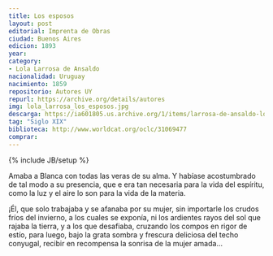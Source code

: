 ```yaml
---
title: Los esposos
layout: post
editorial: Imprenta de Obras 
ciudad: Buenos Aires
edicion: 1893
year: 
category:
- Lola Larrosa de Ansaldo
nacionalidad: Uruguay
nacimiento: 1859
repositorio: Autores UY
repurl: https://archive.org/details/autores
img: lola_larrosa_los_esposos.jpg
descarga: https://ia601805.us.archive.org/1/items/larrosa-de-ansaldo-lola-los-esposos/Larrosa_de_Ansaldo_Lola_-_Los_esposos.pdf
tag: "Siglo XIX"
biblioteca: http://www.worldcat.org/oclc/31069477
comprar: 
---
```

{% include JB/setup %}

Amaba a Blanca con todas las veras de su alma. Y habíase acostumbrado de tal modo a su presencia, que e era tan necesaria para la vida del espíritu, como la luz y el aire lo son para la vida de la materia.

¡Él, que solo trabajaba y se afanaba por su mujer, sin importarle los crudos fríos del invierno, a los cuales se exponía, ni los ardientes rayos del sol que rajaba la tierra, y a los que desafiaba, cruzando los compos en rigor de estío, para luego, bajo la grata sombra y frescura deliciosa del techo conyugal, recibir en recompensa la sonrisa de la mujer amada...
